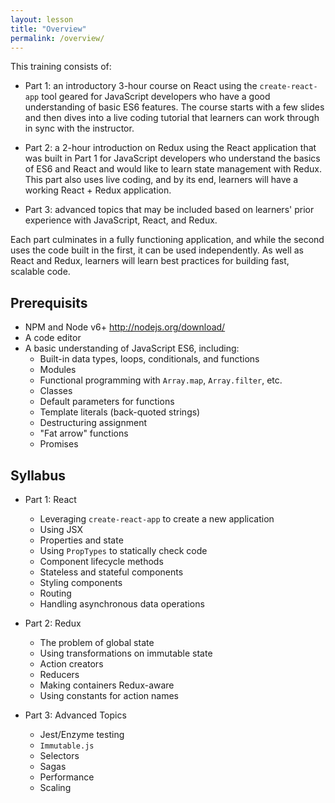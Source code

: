 ```yaml
---
layout: lesson
title: "Overview"
permalink: /overview/
---
```


This training consists of:

- Part 1: an introductory 3-hour course on React using the
  `create-react-app` tool geared for JavaScript developers who have a
  good understanding of basic ES6 features. The course starts with a
  few slides and then dives into a live coding tutorial that learners
  can work through in sync with the instructor.

- Part 2: a 2-hour introduction on Redux using the React application
  that was built in Part 1 for JavaScript developers who understand
  the basics of ES6 and React and would like to learn state management
  with Redux. This part also uses live coding, and by its end,
  learners will have a working React + Redux application.

- Part 3: advanced topics that may be included based on learners'
  prior experience with JavaScript, React, and Redux.

Each part culminates in a fully functioning application, and while the
second uses the code built in the first, it can be used independently.
As well as React and Redux, learners will learn best practices for
building fast, scalable code.

## Prerequisits 

- NPM and Node v6+ <http://nodejs.org/download/>
- A code editor
- A basic understanding of JavaScript ES6, including:
  - Built-in data types, loops, conditionals, and functions
  - Modules
  - Functional programming with `Array.map`, `Array.filter`, etc.
  - Classes
  - Default parameters for functions
  - Template literals (back-quoted strings)
  - Destructuring assignment
  - "Fat arrow" functions
  - Promises

## Syllabus

- Part 1: React
  - Leveraging `create-react-app` to create a new application
  - Using JSX
  - Properties and state
  - Using `PropTypes` to statically check code
  - Component lifecycle methods
  - Stateless and stateful components
  - Styling components
  - Routing
  - Handling asynchronous data operations

- Part 2: Redux
  - The problem of global state
  - Using transformations on immutable state
  - Action creators
  - Reducers
  - Making containers Redux-aware
  - Using constants for action names

- Part 3: Advanced Topics
  - Jest/Enzyme testing
  - `Immutable.js`
  - Selectors
  - Sagas
  - Performance
  - Scaling
